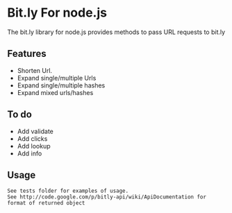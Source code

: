 # Bit.ly For node.js #

The bit.ly library for node.js provides methods to pass URL requests to bit.ly

## Features ##

- Shorten Url.
- Expand single/multiple Urls
- Expand single/multiple hashes
- Expand mixed urls/hashes

## To do ##
- Add validate
- Add clicks
- Add lookup
- Add info

## Usage ##

    See tests folder for examples of usage.
    See http://code.google.com/p/bitly-api/wiki/ApiDocumentation for format of returned object